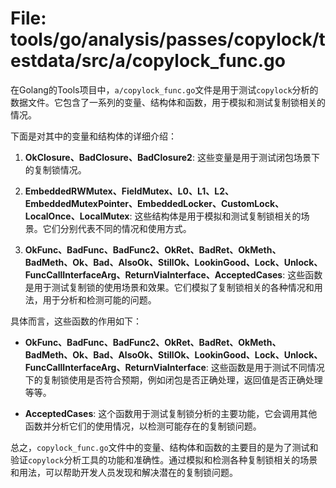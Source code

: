 # File: tools/go/analysis/passes/copylock/testdata/src/a/copylock_func.go

在Golang的Tools项目中，`a/copylock_func.go`文件是用于测试`copylock`分析的数据文件。它包含了一系列的变量、结构体和函数，用于模拟和测试复制锁相关的情况。

下面是对其中的变量和结构体的详细介绍：

1. **OkClosure、BadClosure、BadClosure2**: 这些变量是用于测试闭包场景下的复制锁情况。

2. **EmbeddedRWMutex、FieldMutex、L0、L1、L2、EmbeddedMutexPointer、EmbeddedLocker、CustomLock、LocalOnce、LocalMutex**: 这些结构体是用于模拟和测试复制锁相关的场景。它们分别代表不同的情况和使用方式。

3. **OkFunc、BadFunc、BadFunc2、OkRet、BadRet、OkMeth、BadMeth、Ok、Bad、AlsoOk、StillOk、LookinGood、Lock、Unlock、FuncCallInterfaceArg、ReturnViaInterface、AcceptedCases**: 这些函数是用于测试复制锁的使用场景和效果。它们模拟了复制锁相关的各种情况和用法，用于分析和检测可能的问题。

具体而言，这些函数的作用如下：

- **OkFunc、BadFunc、BadFunc2、OkRet、BadRet、OkMeth、BadMeth、Ok、Bad、AlsoOk、StillOk、LookinGood、Lock、Unlock、FuncCallInterfaceArg、ReturnViaInterface**: 这些函数是用于测试不同情况下的复制锁使用是否符合预期，例如闭包是否正确处理，返回值是否正确处理等等。

- **AcceptedCases**: 这个函数用于测试复制锁分析的主要功能，它会调用其他函数并分析它们的使用情况，以检测可能存在的复制锁问题。

总之，`copylock_func.go`文件中的变量、结构体和函数的主要目的是为了测试和验证`copylock`分析工具的功能和准确性。通过模拟和检测各种复制锁相关的场景和用法，可以帮助开发人员发现和解决潜在的复制锁问题。

